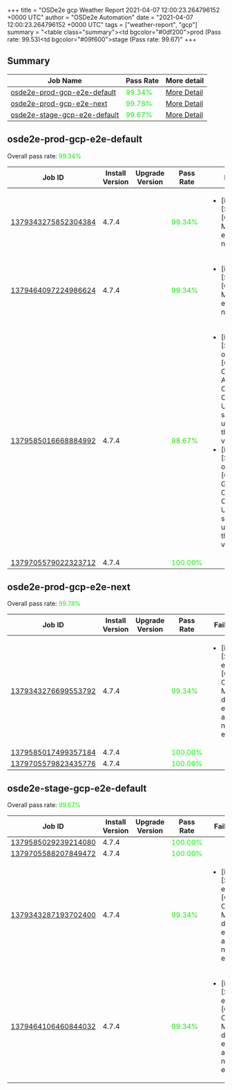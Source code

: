 +++
title = "OSDe2e gcp Weather Report 2021-04-07 12:00:23.264796152 +0000 UTC"
author = "OSDe2e Automation"
date = "2021-04-07 12:00:23.264796152 +0000 UTC"
tags = ["weather-report", "gcp"]
summary = "<table class=\"summary\"><tr><td bgcolor=\"#0df200\"></td><td>prod (Pass rate: 99.53)</td></tr><tr><td bgcolor=\"#09f600\"></td><td>stage (Pass rate: 99.67)</td></tr></table>"
+++
## Summary

| Job Name | Pass Rate | More detail |
|----------|-----------|-------------|
|[osde2e-prod-gcp-e2e-default](https://prow.svc.ci.openshift.org/?job=osde2e-prod-gcp-e2e-default)| <span style="color:#11ee00;">99.34%</span>|[More Detail](#osde2e-prod-gcp-e2e-default)|
|[osde2e-prod-gcp-e2e-next](https://prow.svc.ci.openshift.org/?job=osde2e-prod-gcp-e2e-next)| <span style="color:#06f900;">99.78%</span>|[More Detail](#osde2e-prod-gcp-e2e-next)|
|[osde2e-stage-gcp-e2e-default](https://prow.svc.ci.openshift.org/?job=osde2e-stage-gcp-e2e-default)| <span style="color:#09f600;">99.67%</span>|[More Detail](#osde2e-stage-gcp-e2e-default)|



## osde2e-prod-gcp-e2e-default

Overall pass rate: <span style="color:#11ee00;">99.34%</span>

| Job ID | Install Version | Upgrade Version | Pass Rate | Failures |
|--------|-----------------|-----------------|-----------|----------|
[1379343275852304384](https://prow.ci.openshift.org/view/gs/origin-ci-test/logs/osde2e-prod-gcp-e2e-default/1379343275852304384) | 4.7.4 |  | <span style="color:#11ee00;">99.34%</span>|<ul><li>[install] [Suite: e2e] [OSD] OCM Metrics do exist and are not empty</li></ul>
[1379464097224986624](https://prow.ci.openshift.org/view/gs/origin-ci-test/logs/osde2e-prod-gcp-e2e-default/1379464097224986624) | 4.7.4 |  | <span style="color:#11ee00;">99.34%</span>|<ul><li>[install] [Suite: e2e] [OSD] OCM Metrics do exist and are not empty</li></ul>
[1379585016668884992](https://prow.ci.openshift.org/view/gs/origin-ci-test/logs/osde2e-prod-gcp-e2e-default/1379585016668884992) | 4.7.4 |  | <span style="color:#22dd00;">98.67%</span>|<ul><li>[install] [Suite: operators] [OSD] Configure AlertManager Operator Operator Upgrade should upgrade from the replaced version</li><li>[install] [Suite: operators] [OSD] Must Gather Operator Operator Upgrade should upgrade from the replaced version</li></ul>
[1379705579022323712](https://prow.ci.openshift.org/view/gs/origin-ci-test/logs/osde2e-prod-gcp-e2e-default/1379705579022323712) | 4.7.4 |  | <span style="color:#01fe00;">100.00%</span>|



## osde2e-prod-gcp-e2e-next

Overall pass rate: <span style="color:#06f900;">99.78%</span>

| Job ID | Install Version | Upgrade Version | Pass Rate | Failures |
|--------|-----------------|-----------------|-----------|----------|
[1379343276699553792](https://prow.ci.openshift.org/view/gs/origin-ci-test/logs/osde2e-prod-gcp-e2e-next/1379343276699553792) | 4.7.4 |  | <span style="color:#11ee00;">99.34%</span>|<ul><li>[install] [Suite: e2e] [OSD] OCM Metrics do exist and are not empty</li></ul>
[1379585017499357184](https://prow.ci.openshift.org/view/gs/origin-ci-test/logs/osde2e-prod-gcp-e2e-next/1379585017499357184) | 4.7.4 |  | <span style="color:#01fe00;">100.00%</span>|
[1379705579823435776](https://prow.ci.openshift.org/view/gs/origin-ci-test/logs/osde2e-prod-gcp-e2e-next/1379705579823435776) | 4.7.4 |  | <span style="color:#01fe00;">100.00%</span>|



## osde2e-stage-gcp-e2e-default

Overall pass rate: <span style="color:#09f600;">99.67%</span>

| Job ID | Install Version | Upgrade Version | Pass Rate | Failures |
|--------|-----------------|-----------------|-----------|----------|
[1379585029239214080](https://prow.ci.openshift.org/view/gs/origin-ci-test/logs/osde2e-stage-gcp-e2e-default/1379585029239214080) | 4.7.4 |  | <span style="color:#01fe00;">100.00%</span>|
[1379705588207849472](https://prow.ci.openshift.org/view/gs/origin-ci-test/logs/osde2e-stage-gcp-e2e-default/1379705588207849472) | 4.7.4 |  | <span style="color:#01fe00;">100.00%</span>|
[1379343287193702400](https://prow.ci.openshift.org/view/gs/origin-ci-test/logs/osde2e-stage-gcp-e2e-default/1379343287193702400) | 4.7.4 |  | <span style="color:#11ee00;">99.34%</span>|<ul><li>[install] [Suite: e2e] [OSD] OCM Metrics do exist and are not empty</li></ul>
[1379464106460844032](https://prow.ci.openshift.org/view/gs/origin-ci-test/logs/osde2e-stage-gcp-e2e-default/1379464106460844032) | 4.7.4 |  | <span style="color:#11ee00;">99.34%</span>|<ul><li>[install] [Suite: e2e] [OSD] OCM Metrics do exist and are not empty</li></ul>



